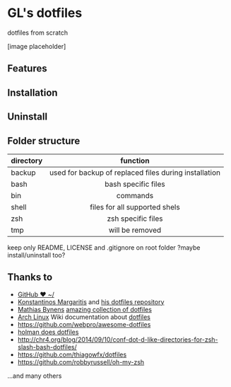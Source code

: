 # GL's dotfiles
dotfiles from scratch

[image placeholder]

## Features


## Installation


## Uninstall

## Folder structure
|directory|function|
|---------|:------:|
backup|used for backup of replaced files during installation
bash| bash specific files
bin| commands
shell | files for all supported  shels
zsh| zsh specific files
tmp| will be removed


keep only README, LICENSE and .gitignore on root folder
?maybe install/uninstall too?

## Thanks to

* [GitHub ❤ ~/](https://dotfiles.github.io/)
* [Konstantinos Margaritis](https://margaritis.org/) and [his dotfiles repository](https://github.com/margaritis/dotfiles)
* [Mathias Bynens](https://mathiasbynens.be/) [amazing collection of dotfiles](https://github.com/mathiasbynens/dotfiles)
* [Arch Linux](https://www.archlinux.org/) Wiki documentation about [dotfiles](https://wiki.archlinux.org/index.php/Dotfiles)
* https://github.com/webpro/awesome-dotfiles
* [holman does dotfiles](https://github.com/holman/dotfiles)
* http://chr4.org/blog/2014/09/10/conf-dot-d-like-directories-for-zsh-slash-bash-dotfiles/
* https://github.com/thiagowfx/dotfiles
* https://github.com/robbyrussell/oh-my-zsh

...and many others
